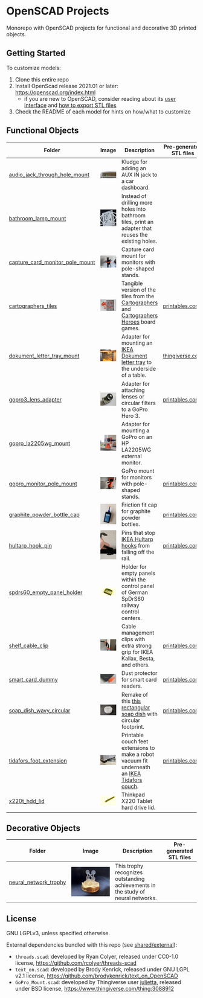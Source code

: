 # OpenSCAD Projects
Monorepo with OpenSCAD projects for functional and decorative 3D printed objects.

## Getting Started
To customize models:
1. Clone this entire repo
2. Install OpenScad release 2021.01 or later: https://openscad.org/index.html
    * if you are new to OpenSCAD, consider reading about its [user interface](https://en.wikibooks.org/wiki/OpenSCAD_User_Manual/The_OpenSCAD_User_Interface) and [how to export STL files](https://en.wikibooks.org/wiki/OpenSCAD_User_Manual/STL_Export)
3. Check the README of each model for hints on how/what to customize

## Functional Objects

| Folder | Image | Description | Pre-generated STL files |
|--------|-------|-------------|-----------|
| [audio_jack_through_hole_mount](audio_jack_through_hole_mount) | ![](audio_jack_through_hole_mount/docs/adapter_printed01.webp) | Kludge for adding an AUX IN jack to a car dashboard. | |
| [bathroom_lamp_mount](bathroom_lamp_mount) | ![](bathroom_lamp_mount/docs/mounted_backside.webp) | Instead of drilling more holes into bathroom tiles, print an adapter that reuses the existing holes. | |
| [capture_card_monitor_pole_mount](capture_card_monitor_pole_mount) | ![](capture_card_monitor_pole_mount/docs/printed01.webp) | Capture card mount for monitors with pole-shaped stands. | |
| [cartographers_tiles](cartographers_tiles) | ![](cartographers_tiles/docs/tiles.webp) | Tangible version of the tiles from the [Cartographers](https://boardgamegeek.com/boardgame/263918/cartographers) and [Cartographers Heroes](https://boardgamegeek.com/boardgame/315767/cartographers-heroes) board games. | [printables.com](https://www.printables.com/model/772490-tiles-for-cartographers) |
| [dokument_letter_tray_mount](dokument_letter_tray_mount) | ![](dokument_letter_tray_mount/docs/front.jpg) | Adapter for mounting an [IKEA Dokument letter tray](https://www.ikea.cn/cn/en/assembly_instructions/dokument-letter-tray__AA-367796-2_pub.PDF) to the underside of a table. | [thingiverse.com](https://www.thingiverse.com/thing:2759384) |
| [gopro3_lens_adapter](gopro3_lens_adapter) | ![](gopro3_lens_adapter/docs/adapter_printed01.webp) | Adapter for attaching lenses or circular filters to a GoPro Hero 3. | [printables.com](https://www.printables.com/model/544654-gopro-hero-3-lens-adapter) |
| [gopro_la2205wg_mount](gopro_la2205wg_mount) | ![](gopro_la2205wg_mount/docs/adapter_printed02.webp) | Adapter for mounting a GoPro on an HP LA2205WG external monitor. | |
| [gopro_monitor_pole_mount](gopro_monitor_pole_mount) | ![](gopro_monitor_pole_mount/docs/back.webp) | GoPro mount for monitors with pole-shaped stands. | [printables.com](https://www.printables.com/model/545721/) |
| [graphite_powder_bottle_cap](graphite_powder_bottle_cap) | ![](graphite_powder_bottle_cap/docs/bottle_cap.webp) | Friction fit cap for graphite powder bottles. | [printables.com](https://www.printables.com/model/800242) |
| [hultarp_hook_pin](hultarp_hook_pin) | ![](hultarp_hook_pin/docs/pin02.webp) | Pins that stop [IKEA Hultarp hooks](https://www.ikea.com/us/en/p/hultarp-hook-black-10444445/) from falling off the rail. | [printables.com](https://www.printables.com/model/544662-ikea-hultarp-hook-pin) |
| [spdrs60_empty_panel_holder](spdrs60_empty_panel_holder) | ![](spdrs60_empty_panel_holder/docs/preview.webp) | Holder for empty panels within the control panel of German SpDrS60 railway control centers. | |
| [shelf_cable_clip](shelf_cable_clip) | ![](shelf_cable_clip/docs/installed.webp) | Cable management clips with extra strong grip for IKEA Kallax, Besta, and others. | [printables.com](https://www.printables.com/model/558365) |
| [smart_card_dummy](smart_card_dummy) | ![](smart_card_dummy/docs/half_inserted.webp) | Dust protector for smart card readers. | [printables.com](https://www.printables.com/model/565108/) |
| [soap_dish_wavy_circular](soap_dish_wavy_circular) | ![](soap_dish_wavy_circular/docs/printed.webp) | Remake of this [this rectangular soap dish](https://www.printables.com/model/213202-modern-soap-dish-with-removable-collection-tray) with circular footprint. | [printables.com](https://www.printables.com/model/551876) |
| [tidafors_foot_extension](tidafors_foot_extension) | ![](tidafors_foot_extension/docs/sandwich_printed02.webp) | Printable couch feet extensions to make a robot vacuum fit underneath an [IKEA Tidafors couch](https://www.ikea.com/us/en/assembly_instructions/tidafors-sofa-bed__AA-509180-4_pub.PDF). | [printables.com](https://www.printables.com/model/544671-extension-for-ikea-tidafors-couch-feet) |
| [x220t_hdd_lid](x220t_hdd_lid) | ![](x220t_hdd_lid/docs/lid_01.webp) | Thinkpad X220 Tablet hard drive lid. | |

## Decorative Objects

| Folder | Image | Description | Pre-generated STL files |
|--------|-------|-------------|-----------|
| [neural_network_trophy](neural_network_trophy) | ![](neural_network_trophy/docs/assembled.webp) | This trophy recognizes outstanding achievements in the study of neural networks. | |

## License
GNU LGPLv3, unless specified otherwise.

External dependencies bundled with this repo (see [shared/external](shared/external)):
* `threads.scad`: developed by Ryan Colyer, released under CC0-1.0 license, https://github.com/rcolyer/threads-scad
* `text_on.scad`: developed by Brody Kenrick, released under GNU LGPL v2.1 license, https://github.com/brodykenrick/text_on_OpenSCAD
* `GoPro_Mount.scad`: developed by Thingiverse user [julietta](https://www.thingiverse.com/julietta/), released under BSD license, https://www.thingiverse.com/thing:3088912
